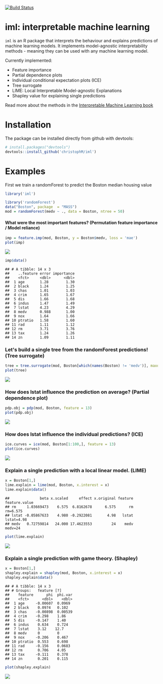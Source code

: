
[![Build Status](https://travis-ci.org/christophM/iml.svg?branch=master)](https://travis-ci.org/christophM/iml)

iml: interpretable machine learning
===================================

`iml` is an R package that interprets the behaviour and explains predictions of machine learning models. It implements model-agnostic interpretability methods - meaning they can be used with any machine learning model.

Currently implemented:

-   Feature importance
-   Partial dependence plots
-   Individual conditional expectation plots (ICE)
-   Tree surrogate
-   LIME: Local Interpretable Model-agnostic Explanations
-   Shapley value for explaining single predictions

Read more about the methods in the [Interpretable Machine Learning book](https://christophm.github.io/interpretable-ml-book/agnostic.html)

Installation
============

The package can be installed directly from github with devtools:

``` r
# install.packages("devtools")
devtools::install_github('christophM/iml')
```

Examples
========

First we train a randomForest to predict the Boston median housing value

``` r
library('iml')

library('randomForest')
data("Boston", package  = "MASS")
mod = randomForest(medv ~ ., data = Boston, ntree = 50)
```

#### What were the most important features? (Permutation feature importance / Model reliance)

``` r
imp = feature.imp(mod, Boston, y = Boston$medv, loss = 'mae')
plot(imp)
```

![](README_files/figure-markdown_github/unnamed-chunk-3-1.png)

``` r
imp$data()
```

    ## # A tibble: 14 x 3
    ##    ..feature error importance
    ##    <fct>     <dbl>      <dbl>
    ##  1 age       1.28        1.30
    ##  2 black     1.24        1.25
    ##  3 chas      1.01        1.03
    ##  4 crim      1.65        1.67
    ##  5 dis       1.66        1.68
    ##  6 indus     1.47        1.49
    ##  7 lstat     4.23        4.29
    ##  8 medv      0.988       1.00
    ##  9 nox       1.64        1.66
    ## 10 ptratio   1.58        1.60
    ## 11 rad       1.11        1.12
    ## 12 rm        3.71        3.76
    ## 13 tax       1.24        1.26
    ## 14 zn        1.09        1.11

### Let's build a single tree from the randomForest predictions! (Tree surrogate)

``` r
tree = tree.surrogate(mod, Boston[which(names(Boston) != 'medv')], maxdepth = 2)
plot(tree)
```

![](README_files/figure-markdown_github/unnamed-chunk-4-1.png)

### How does lstat influence the prediction on average? (Partial dependence plot)

``` r
pdp.obj = pdp(mod, Boston, feature = 13)
plot(pdp.obj)
```

![](README_files/figure-markdown_github/unnamed-chunk-5-1.png)

### How does lstat influence the individual predictions? (ICE)

``` r
ice.curves = ice(mod, Boston[1:100,], feature = 13)
plot(ice.curves) 
```

![](README_files/figure-markdown_github/unnamed-chunk-6-1.png)

### Explain a single prediction with a local linear model. (LIME)

``` r
x = Boston[1,]
lime.explain = lime(mod, Boston, x.interest = x)
lime.explain$data()
```

    ##              beta x.scaled     effect x.original feature feature.value
    ## rm     1.03669473    6.575  6.8162678      6.575      rm      rm=6.575
    ## lstat -0.05867633    4.980 -0.2922081       4.98   lstat    lstat=4.98
    ## medv   0.72759814   24.000 17.4623553         24    medv       medv=24

``` r
plot(lime.explain)
```

![](README_files/figure-markdown_github/unnamed-chunk-7-1.png)

### Explain a single prediction with game theory. (Shapley)

``` r
x = Boston[1,]
shapley.explain = shapley(mod, Boston, x.interest = x)
shapley.explain$data()
```

    ## # A tibble: 14 x 3
    ## # Groups:   feature [?]
    ##    feature      phi  phi.var
    ##    <fct>      <dbl>    <dbl>
    ##  1 age     -0.00607  0.0969 
    ##  2 black    0.0974   0.102  
    ##  3 chas    -0.00898  0.00539
    ##  4 crim    -0.298    1.86   
    ##  5 dis     -0.147    1.40   
    ##  6 indus    0.634    0.724  
    ##  7 lstat    3.12    12.7    
    ##  8 medv     0        0      
    ##  9 nox     -0.206    0.467  
    ## 10 ptratio  0.553    0.698  
    ## 11 rad     -0.156    0.0683 
    ## 12 rm       0.706    4.05   
    ## 13 tax     -0.111    0.378  
    ## 14 zn       0.201    0.115

``` r
plot(shapley.explain)
```

![](README_files/figure-markdown_github/unnamed-chunk-8-1.png)
